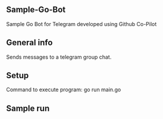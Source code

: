 ## Sample-Go-Bot
Sample Go Bot for Telegram developed using Github Co-Pilot

## General info
Sends messages to a telegram group chat.

## Setup
Command to execute program: go run main.go

## Sample run

